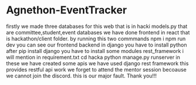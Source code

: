 # Agnethon-EventTracker
firstly we made three databases for this web that is in hacki models.py that are committee,student,event databases
we have done frontend in react that is hackathon/client folder.
by running this two commmands
npm i
npm run dev
you can see our frontend
backend in django 
you have to install python after
pip install django 
you have to install some modules
rest_framework
i will mention in requirement.txt
cd hacka
python manage.py runserver
in these we have created some apis
we have used django rest framework this provides restful api work 
we forget to attend the mentor session becoause we cannot join the discord. this is our major fault.
Thank you!!!
